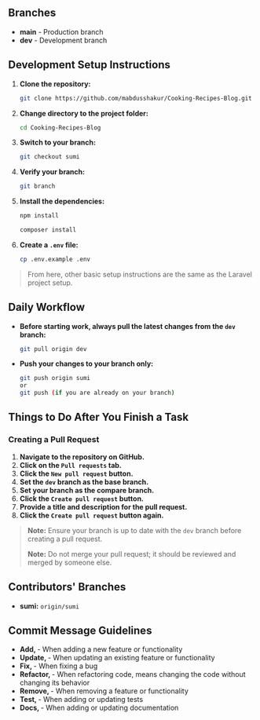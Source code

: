 
## Branches

- **main** - Production branch
- **dev** - Development branch

## Development Setup Instructions

1. **Clone the repository:**
    ```bash
    git clone https://github.com/mabdusshakur/Cooking-Recipes-Blog.git
    ```

2. **Change directory to the project folder:**
    ```bash
    cd Cooking-Recipes-Blog
    ```

3. **Switch to your branch:**
    ```bash
    git checkout sumi
    ```

4. **Verify your branch:**
    ```bash
    git branch
    ```

5. **Install the dependencies:**
    ```bash
    npm install

    composer install
    ```

6. **Create a `.env` file:**
    ```bash
    cp .env.example .env
    ```

> From here, other basic setup instructions are the same as the Laravel project setup.

## Daily Workflow

- **Before starting work, always pull the latest changes from the `dev` branch:**
    ```bash
    git pull origin dev  
    ```

- **Push your changes to your branch only:**
    ```bash
    git push origin sumi
    or
    git push (if you are already on your branch)
    ```

## Things to Do After You Finish a Task

### Creating a Pull Request

1. **Navigate to the repository on GitHub.**
2. **Click on the `Pull requests` tab.**
3. **Click the `New pull request` button.**
4. **Set the `dev` branch as the base branch.**
5. **Set your branch as the compare branch.**
6. **Click the `Create pull request` button.**
7. **Provide a title and description for the pull request.**
8. **Click the `Create pull request` button again.**

> **Note:** Ensure your branch is up to date with the `dev` branch before creating a pull request.
> 
> **Note:** Do not merge your pull request; it should be reviewed and merged by someone else.

## Contributors' Branches

- **sumi:** `origin/sumi`



## Commit Message Guidelines

- **Add, <your message>** - When adding a new feature or functionality
- **Update, <your message>** - When updating an existing feature or functionality
- **Fix, <your message>** - When fixing a bug
- **Refactor, <your message>** - When refactoring code, means changing the code without changing its behavior
- **Remove, <your message>** - When removing a feature or functionality
- **Test, <your message>** - When adding or updating tests
- **Docs, <your message>** - When adding or updating documentation
